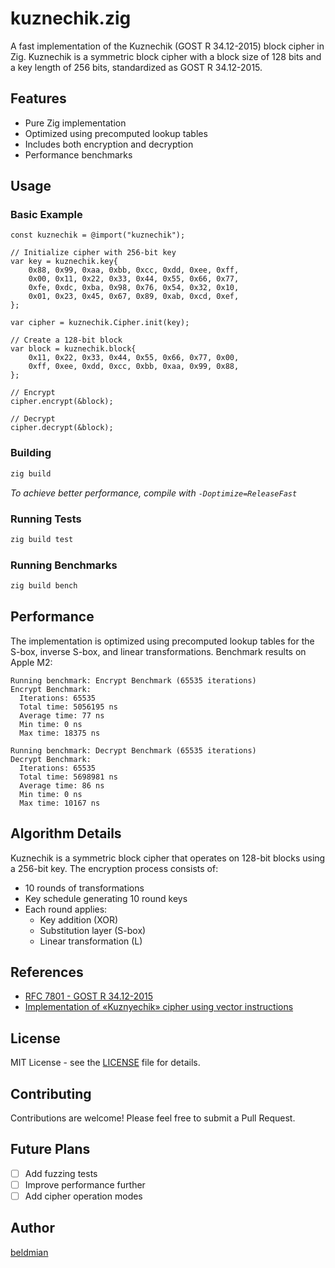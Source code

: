 # kuznechik.zig

A fast implementation of the Kuznechik (GOST R 34.12-2015) block cipher in Zig. Kuznechik is a symmetric block cipher with a block size of 128 bits and a key length of 256 bits, standardized as GOST R 34.12-2015.

## Features

- Pure Zig implementation
- Optimized using precomputed lookup tables
- Includes both encryption and decryption
- Performance benchmarks

## Usage

### Basic Example

```zig
const kuznechik = @import("kuznechik");

// Initialize cipher with 256-bit key
var key = kuznechik.key{
    0x88, 0x99, 0xaa, 0xbb, 0xcc, 0xdd, 0xee, 0xff,
    0x00, 0x11, 0x22, 0x33, 0x44, 0x55, 0x66, 0x77,
    0xfe, 0xdc, 0xba, 0x98, 0x76, 0x54, 0x32, 0x10,
    0x01, 0x23, 0x45, 0x67, 0x89, 0xab, 0xcd, 0xef,
};

var cipher = kuznechik.Cipher.init(key);

// Create a 128-bit block
var block = kuznechik.block{
    0x11, 0x22, 0x33, 0x44, 0x55, 0x66, 0x77, 0x00,
    0xff, 0xee, 0xdd, 0xcc, 0xbb, 0xaa, 0x99, 0x88,
};

// Encrypt
cipher.encrypt(&block);

// Decrypt
cipher.decrypt(&block);
```

### Building

```bash
zig build
```

*To achieve better performance, compile with `-Doptimize=ReleaseFast`*

### Running Tests

```bash
zig build test
```

### Running Benchmarks

```bash
zig build bench
```

## Performance

The implementation is optimized using precomputed lookup tables for the S-box, inverse S-box, and linear transformations. Benchmark results on Apple M2:

```
Running benchmark: Encrypt Benchmark (65535 iterations)
Encrypt Benchmark:
  Iterations: 65535
  Total time: 5056195 ns
  Average time: 77 ns
  Min time: 0 ns
  Max time: 18375 ns

Running benchmark: Decrypt Benchmark (65535 iterations)
Decrypt Benchmark:
  Iterations: 65535
  Total time: 5698981 ns
  Average time: 86 ns
  Min time: 0 ns
  Max time: 10167 ns
```


## Algorithm Details

Kuznechik is a symmetric block cipher that operates on 128-bit blocks using a 256-bit key. The encryption process consists of:
- 10 rounds of transformations
- Key schedule generating 10 round keys
- Each round applies:
  - Key addition (XOR)
  - Substitution layer (S-box)
  - Linear transformation (L)

## References

- [RFC 7801 - GOST R 34.12-2015](https://www.rfc-editor.org/rfc/rfc7801.html)
- [Implementation of «Kuznyechik» cipher using vector instructions](https://www.researchgate.net/publication/346964920_Implementation_of_Kuznyechik_cipher_using_vector_instructions)
## License

MIT License - see the [LICENSE](LICENSE) file for details.

## Contributing

Contributions are welcome! Please feel free to submit a Pull Request.

## Future Plans

- [ ] Add fuzzing tests
- [ ] Improve performance further
- [ ] Add cipher operation modes

## Author

[beldmian](https://github.com/beldmian)
